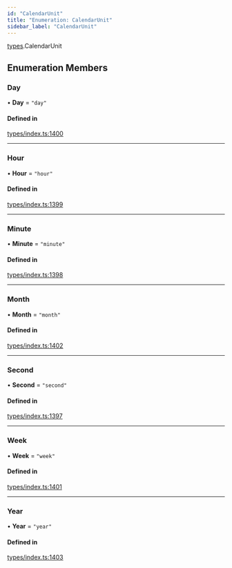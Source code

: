 ```yaml
---
id: "CalendarUnit"
title: "Enumeration: CalendarUnit"
sidebar_label: "CalendarUnit"
---
```


[types](../../../modules/Types/Types.md).CalendarUnit

## Enumeration Members

### Day

• **Day** = ``"day"``

#### Defined in

[types/index.ts:1400](https://github.com/PolymeshAssociation/polymesh-sdk/blob/31fdce23/src/types/index.ts#L1400)

___

### Hour

• **Hour** = ``"hour"``

#### Defined in

[types/index.ts:1399](https://github.com/PolymeshAssociation/polymesh-sdk/blob/31fdce23/src/types/index.ts#L1399)

___

### Minute

• **Minute** = ``"minute"``

#### Defined in

[types/index.ts:1398](https://github.com/PolymeshAssociation/polymesh-sdk/blob/31fdce23/src/types/index.ts#L1398)

___

### Month

• **Month** = ``"month"``

#### Defined in

[types/index.ts:1402](https://github.com/PolymeshAssociation/polymesh-sdk/blob/31fdce23/src/types/index.ts#L1402)

___

### Second

• **Second** = ``"second"``

#### Defined in

[types/index.ts:1397](https://github.com/PolymeshAssociation/polymesh-sdk/blob/31fdce23/src/types/index.ts#L1397)

___

### Week

• **Week** = ``"week"``

#### Defined in

[types/index.ts:1401](https://github.com/PolymeshAssociation/polymesh-sdk/blob/31fdce23/src/types/index.ts#L1401)

___

### Year

• **Year** = ``"year"``

#### Defined in

[types/index.ts:1403](https://github.com/PolymeshAssociation/polymesh-sdk/blob/31fdce23/src/types/index.ts#L1403)
